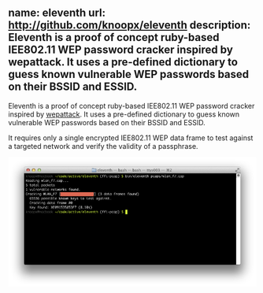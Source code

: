 name: eleventh
url: http://github.com/knoopx/eleventh
description: Eleventh is a proof of concept ruby-based IEE802.11 WEP password cracker inspired by wepattack. It uses a pre-defined dictionary to guess known vulnerable WEP passwords based on their BSSID and ESSID.
----
Eleventh is a proof of concept ruby-based IEE802.11 WEP password cracker inspired by [wepattack](http://wepattack.sourceforge.net/).
It uses a pre-defined dictionary to guess known vulnerable WEP passwords based on their BSSID and ESSID.

It requires only a single encrypted IEE802.11 WEP data frame to test against a targeted network and verify the validity of a passphrase.

![Eleventh: A proof of concept ruby-based IEE802.11 WEP password cracker](/images/eleventh.png)